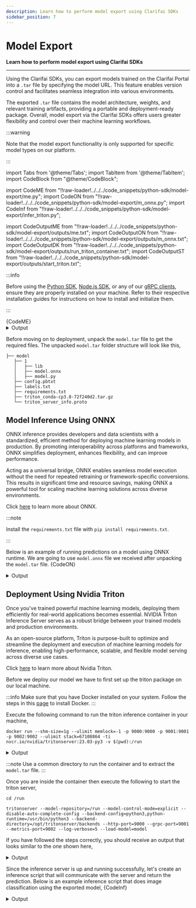 ```yaml
---
description: Learn how to perform model export using Clarifai SDKs
sidebar_position: 7
---
```


# Model Export

**Learn how to perform model export using Clarifai SDKs**
<hr />

Using the Clarifai SDKs, you can export models trained on the Clarifai Portal into a `.tar` file by specifying the model URL. This feature enables version control and facilitates seamless integration into various environments.

The exported `.tar` file contains the model architecture, weights, and relevant training artifacts, providing a portable and deployment-ready package. Overall, model export via the Clarifai SDKs offers users greater flexibility and control over their machine learning workflows.


:::warning

Note that the model export functionality is only supported for specific model types on our platform.

:::

import Tabs from '@theme/Tabs';
import TabItem from '@theme/TabItem';
import CodeBlock from "@theme/CodeBlock";

import CodeME from "!!raw-loader!../../../code_snippets/python-sdk/model-export/me.py";
import CodeON from "!!raw-loader!../../../code_snippets/python-sdk/model-export/m_onnx.py";
import CodeInf from "!!raw-loader!../../../code_snippets/python-sdk/model-export/infer_triton.py";

import CodeOutputME from "!!raw-loader!../../../code_snippets/python-sdk/model-export/outputs/me.txt";
import CodeOutputON from "!!raw-loader!../../../code_snippets/python-sdk/model-export/outputs/m_onnx.txt";
import CodeOutputDK from "!!raw-loader!../../../code_snippets/python-sdk/model-export/outputs/run_triton_container.txt";
import CodeOutputST from "!!raw-loader!../../../code_snippets/python-sdk/model-export/outputs/start_triton.txt";

:::info

Before using the [Python SDK](https://docs.clarifai.com/additional-resources/api-overview/python-sdk), [Node.js SDK](https://docs.clarifai.com/additional-resources/api-overview/nodejs-sdk), or any of our [gRPC clients](https://docs.clarifai.com/additional-resources/api-overview/grpc-clients), ensure they are properly installed on your machine. Refer to their respective installation guides for instructions on how to install and initialize them.

:::

<Tabs>
<TabItem value="python" label="Python SDK">
    <CodeBlock className="language-python">{CodeME}</CodeBlock>
</TabItem>
</Tabs>
<details>
  <summary>Output</summary>
   <CodeBlock className="language-python">{CodeOutputME}</CodeBlock>
</details>

Before moving on to deployment, unpack the ```model.tar``` file to get the required files.
The unpacked ```model.tar``` folder structure will look like this,

```
├── model
   ├── 1
   │   ├── lib
   │   ├── model.onnx
   │   ├── model.py
   ├── config.pbtxt
   ├── labels.txt
   ├── requirements.txt
   ├── triton_conda-cp3.8-72f240d2.tar.gz
   └── triton_server_info.proto
```


## Model Inference Using ONNX

ONNX inference provides developers and data scientists with a standardized, efficient method for deploying machine learning models in production. By promoting interoperability across platforms and frameworks, ONNX simplifies deployment, enhances flexibility, and can improve performance.

Acting as a universal bridge, ONNX enables seamless model execution without the need for repeated retraining or framework-specific conversions. This results in significant time and resource savings, making ONNX a powerful tool for scaling machine learning solutions across diverse environments.

Click [here](https://onnxruntime.ai/docs/get-started/with-python.html) to learn more about ONNX.

:::note

Install the ```requirements.txt``` file with ```pip install requirements.txt```.

:::

Below is an example of running predictions on a model using ONNX runtime. We are going to use ```model.onnx``` file we received after unpacking the ```model.tar``` file.
<Tabs>
<TabItem value="python" label="Python SDK">
    <CodeBlock className="language-python">{CodeON}</CodeBlock>
</TabItem>
</Tabs>
<details>
  <summary>Output</summary>
   <CodeBlock className="language-python">{CodeOutputON}</CodeBlock>
</details>


## Deployment Using Nvidia Triton

Once you've trained powerful machine learning models, deploying them efficiently for real-world applications becomes essential. NVIDIA Triton Inference Server serves as a robust bridge between your trained models and production environments. 

As an open-source platform, Triton is purpose-built to optimize and streamline the deployment and execution of machine learning models for inference, enabling high-performance, scalable, and flexible model serving across diverse use cases.

Click [here](https://github.com/triton-inference-server/python_backend) to learn more about Nvidia Triton.

Before we deploy our model we have to first set up the triton package on our local machine.

:::info
Make sure that you have Docker installed on your system. Follow the steps in this [page](https://docs.docker.com/engine/install) to install Docker.
:::

Execute the following command to run the triton inference container in your machine,
```
docker run --shm-size=1g --ulimit memlock=-1 -p 9000:9000 -p 9001:9001 -p 9002:9002 --ulimit stack=67108864 -ti nvcr.io/nvidia/tritonserver:23.03-py3 -v $(pwd):/run
```
<details>
  <summary>Output</summary>
   <CodeBlock className="language-python">{CodeOutputDK}</CodeBlock>
</details>

:::note
Use a common directory to run the container and to extract the ```model.tar``` file.
:::

Once you are inside the container then execute the following to start the triton server,
```
cd /run
```
```
tritonserver --model-repository=/run --model-control-mode=explicit --disable-auto-complete-config --backend-config=python3,python-runtime=/usr/bin/python3 --backend-directory=/opt/tritonserver/backends --http-port=9000 --grpc-port=9001 --metrics-port=9002 --log-verbose=5 --load-model=model
```
If you have followed the steps correctly, you should receive an output that looks similar to the one shown here,
<details>
  <summary>Output</summary>
   <CodeBlock className="language-python">{CodeOutputST}</CodeBlock>
</details>

Since the inference server is up and running successfully, let's create an inference script that will communicate with the server and return the prediction. 
Below is an example inference script that does image classification using the exported model,
<Tabs>
<TabItem value="python" label="Python SDK">
    <CodeBlock className="language-python">{CodeInf}</CodeBlock>
</TabItem>
</Tabs>
<br />
<details>
  <summary>Output</summary>
   <CodeBlock className="language-python">{CodeOutputON}</CodeBlock>
</details>
